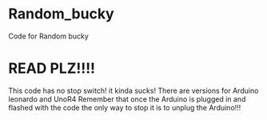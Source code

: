 # Random_bucky
Code for Random bucky

# READ PLZ!!!!
This code has no stop switch! it kinda sucks!
There are versions for Arduino leonardo and UnoR4
Remember that once the Arduino is plugged in and flashed with the code the only way to stop it is to unplug the Arduino!!!
